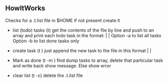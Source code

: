 HowItWorks
---------------

Checks for a .t.list file in $HOME
if not present create it

* list (todo) tasks (t)
  get the contents of the file by line and push to an array
  and print each todo task in the format: <key> | <status> | <task>
  Option -a to list all tasks
  Option -b to list done tasks only

* create task (t <string>)
  just append the new task to the file in this format
  <key> | <status> | <task>

* Mark as done (t -m <key>)
  find dump tasks to array, delete that particular task and write back
  show message. Else show error

* clear list (t -c)
  delete the .t.list file
